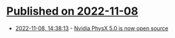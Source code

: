 # [Published on 2022-11-08](index.md)

* [2022-11-08, 14:38:13](https://news.ycombinator.com/item?id=33519414) - [Nvidia PhysX 5.0 is now open source](https://github.com/NVIDIA-Omniverse/PhysX)
